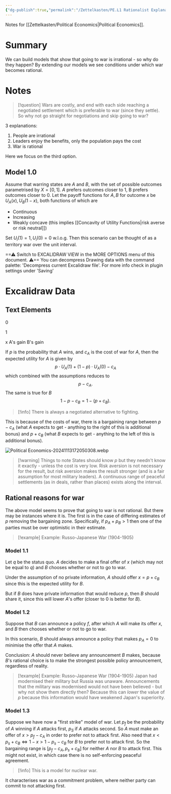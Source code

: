 ```yaml
---
{"dg-publish":true,"permalink":"/Zettelkasten/PE.L1 Rationalist Explanations for War/","noteIcon":2,"created":"2024-11-22T13:37:13.849+09:00"}
---
```


Notes for [[Zettelkasten/Political Economics\|Political Economics]].
# Summary
We can build models that show that going to war is irrational - so why do they happen?
By extending our models we see conditions under which war becomes rational.

# Notes
>[!question]
>Wars are costly, and end with each side reaching a negotiated settlement which is preferable to war (since they settle).
>So why not go straight for negotiations and skip going to war?

3 explanations:
1. People are irrational <!--note: unsatisfactory-->
2. Leaders enjoy the benefits, only the population pays the cost
3. War is rational

Here we focus on the third option.

## Model 1.0
Assume that warring states are $A$ and $B$, with the set of possible outcomes parametrised by $X = [0, 1]$. $A$ prefers outcomes closer to $1$, B prefers outcomes closer to $0$.
Let the payoff functions for $A,B$ for outcome $x$ be $U_{A}(x), U_{B}(1-x)$, both functions of which are
- Continuous
- Increasing
- Weakly concave (this implies [[Concavity of Utility Functions\|risk averse or risk neutral]])

Set $U_{i}(1) = 1, U_{i}(0)=0$ w.l.o.g.
Then this scenario can be thought of as a territory war over the unit interval.

<div class="transclusion internal-embed is-loaded"><div class="markdown-embed">




==⚠  Switch to EXCALIDRAW VIEW in the MORE OPTIONS menu of this document. ⚠== You can decompress Drawing data with the command palette: 'Decompress current Excalidraw file'. For more info check in plugin settings under 'Saving'


# Excalidraw Data
## Text Elements
0
 
1
 
x 
A's gain 
B's gain 


</div></div>

If $p$ is the probability that $A$ wins, and $c_{A}$ is the cost of war for $A$, then the expected utility for $A$ is given by 
$$
p \cdot U_{A}(1) + (1-p)\cdot U_{A}(0) - c_{A}
$$
which combined with the assumptions reduces to 
$$
p - c_{A}.
$$
The same is true for $B$
$$
1 - p - c_{B} = 1 - (p + c_{B}).
$$

>[!info] There is always a negotiated alternative to fighting.

This is because of the costs of war, there is a bargaining range between $p-c_{A}$ (what $A$ expects to get - anything to the right of this is additional bonus) and $p + c_{B}$ (what $B$ expects to get - anything to the left of this is additional bonus).

![Political Economics-20241113172050308.webp](/img/user/Images/Political%20Economics-20241113172050308.webp)
>[!warning] Things to note
>States should know $p$ but they needn't know it exactly - unless the cost is very low.
>Risk aversion is not necessary for the result, but risk aversion makes the result stronger (and is a fair assumption for most military leaders).
>A continuous range of peaceful settlements (as in deals, rather than places) exists along the interval.

## Rational reasons for war
The above model seems to prove that going to war is not rational. But there may be instances where it is.
The first is in the case of differing estimates of $p$ removing the bargaining zone. Specifically, if $p_{A} + p_{B} > 1$ then one of the parties must be over optimistic in their estimate.

>[!example] Example: Russo-Japanese War (1904-1905)

### Model 1.1
Let $q$ be the status quo.
$A$ decides to make a final offer of $x$ (which may not be equal to $q$) and $B$ chooses whether or not to go to war.

Under the assumption of no private information, $A$ should offer $x = p+c_{B}$ since this is the expected utility for $B$.

But if $B$ does have private information that would reduce $p$, then $B$ should share it, since this will lower $A$'s offer (closer to $0$ is better for $B$).

### Model 1.2
Suppose that $B$ can announce a policy $f$, after which $A$ will make its offer $x$, and $B$ then chooses whether or not to go to war.

In this scenario, $B$ should always announce a policy that makes $p_{A} = 0$ to minimise the offer that $A$ makes.

Conclusion: $A$ should never believe any announcement $B$ makes, because $B$'s rational choice is to make the strongest possible policy announcement, regardless of reality.

>[!example] Example: Russo-Japanese War (1904-1905)
>Japan had modernised their military but Russia was unaware.
>Announcements that the military was modernised would not have been believed - but why not show them directly then?
>Because this can *lower* the value of $p$ because this information would have weakened Japan's superiority.

### Model 1.3
Suppose we have now a "first strike" model of war.
Let $p_{f}$ be the probability of $A$ winning if $A$ attacks first, $p_{S}$ if $A$ attacks second.
So $A$ must make an offer of $x > p_{f} - c_{A}$ in order to prefer not to attack first.
Also need that $x < p_{s} + c_{B} \iff 1-x > 1 - p_{s} - c_{B}$ for $B$ to prefer not to attack first.
So the bargaining range is $[p_{f} - c_{A}, p_{s} + c_{B}]$ for neither $A$ nor $B$ to attack first.
This might not exist, in which case there is no self-enforcing peaceful agreement.

>[!info] This is a model for nuclear war.

It characterises war as a commitment problem, where neither party can commit to not attacking first.